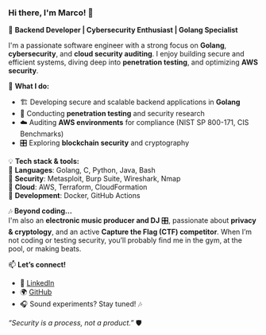 ### Hi there, I'm Marco! 👋

🚀 **Backend Developer | Cybersecurity Enthusiast | Golang Specialist**

I'm a passionate software engineer with a strong focus on **Golang**, **cybersecurity**, and **cloud security auditing**. I enjoy building secure and efficient systems, diving deep into **penetration testing**, and optimizing **AWS security**. 

🔹 **What I do:**  
- 🏗 Developing secure and scalable backend applications in **Golang**  
- 🔐 Conducting **penetration testing** and security research  
- ☁️ Auditing **AWS environments** for compliance (NIST SP 800-171, CIS Benchmarks)  
- 🎛 Exploring **blockchain security** and cryptography  


💡 **Tech stack & tools:**  
🔹 **Languages**: Golang, C, Python, Java, Bash  
🔹 **Security**: Metasploit, Burp Suite, Wireshark, Nmap  
🔹 **Cloud**: AWS, Terraform, CloudFormation  
🔹 **Development**: Docker, GitHub Actions  

🎶 **Beyond coding...**  
I'm also an **electronic music producer and DJ** 🎛, passionate about **privacy & cryptology**, and an active **Capture the Flag (CTF) competitor**. When I’m not coding or testing security, you’ll probably find me in the gym, at the pool, or making beats. 

📫 **Let’s connect!**  
- 💼 [LinkedIn](https://www.linkedin.com/in/marco-spagnuolo)  
- 🌍 [GitHub](https://github.com/marco-spagnuolo)  
- 🎧 Sound experiments? Stay tuned! 🎶  

_“Security is a process, not a product.”_ 🛡

